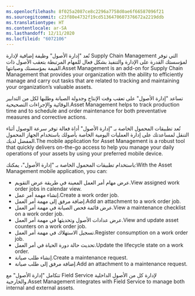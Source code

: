 ```yaml
---
ms.openlocfilehash: 8f025a2087ce8c2296a7758d0ae6f66587096f21
ms.sourcegitcommit: c23f80e4732f19cd5136470607376672a2219ddb
ms.translationtype: HT
ms.contentlocale: ar-SA
ms.lasthandoff: 12/11/2020
ms.locfileid: "6072106"
---
```

<span data-ttu-id="eb6b4-101">تُعد "إدارة الأصول" وظيفة إضافية لإدارة Supply Chain Management التي توفر لمؤسستك القدرة على الإدارة والتنفيذ بشكل فعال للمهام المرتبطة بتعقب الأصول ذات القيمة بمؤسستك وصيانتها.</span><span class="sxs-lookup"><span data-stu-id="eb6b4-101">Asset Management is an add-on for Supply Chain Management that provides your organization with the ability to efficiently manage and carry out tasks that are related to tracking and maintaining your organization’s valuable assets.</span></span> 

<span data-ttu-id="eb6b4-102">تساعد "إدارة الأصول" على تعقب وقت الإنتاج وجدولة الصيانة وطلبها لكل من التدابير الوقائية والإجراءات التصحيحية.</span><span class="sxs-lookup"><span data-stu-id="eb6b4-102">Asset Management helps to track production time and to schedule and order maintenance for both preventative measures and corrective actions.</span></span>

<span data-ttu-id="eb6b4-103">تُعد تطبيقات المحمول الخاصة بـ "إدارة الأصول" أداة فعالة توفر سرعة الوصول أثناء التنقل لمساعدتك على إدارة العمليات اليومية الخاصة بأصولك باستخدام الجهاز المحمول المفضل لديك.</span><span class="sxs-lookup"><span data-stu-id="eb6b4-103">The mobile application for Asset Management is a robust tool that quickly delivers on-the-go access to help you manage your daily operations of your assets by using your preferred mobile device.</span></span> 

<span data-ttu-id="eb6b4-104">باستخدام تطبيقات المحمول الخاصة بـ "إدارة الأصول"، يمكنك:</span><span class="sxs-lookup"><span data-stu-id="eb6b4-104">With the Asset Management mobile application, you can:</span></span>

- <span data-ttu-id="eb6b4-105">عرض مهام أمر العمل المعينة في طريقة عرض التقويم.</span><span class="sxs-lookup"><span data-stu-id="eb6b4-105">View assigned work order jobs in calendar view.</span></span>
- <span data-ttu-id="eb6b4-106">إنشاء مهمة أمر عمل.</span><span class="sxs-lookup"><span data-stu-id="eb6b4-106">Create a work order job.</span></span>
- <span data-ttu-id="eb6b4-107">إضافة مرفق إلى مهمة أمر العمل.</span><span class="sxs-lookup"><span data-stu-id="eb6b4-107">Add an attachment to a work order job.</span></span>
- <span data-ttu-id="eb6b4-108">عرض قائمة فحص الصيانة في مهمة أمر العمل.</span><span class="sxs-lookup"><span data-stu-id="eb6b4-108">View a maintenance checklist on a work order job.</span></span>
- <span data-ttu-id="eb6b4-109">عرض عدادات الأصول وتحديثها في مهمة أمر العمل.</span><span class="sxs-lookup"><span data-stu-id="eb6b4-109">View and update asset counters on a work order job.</span></span>
- <span data-ttu-id="eb6b4-110">تسجيل الاستهلاك في مهمة أمر العمل.</span><span class="sxs-lookup"><span data-stu-id="eb6b4-110">Register consumption on a work order job.</span></span>
- <span data-ttu-id="eb6b4-111">تحديث حالة دورة الحياة في أمر العمل.</span><span class="sxs-lookup"><span data-stu-id="eb6b4-111">Update the lifecycle state on a work order.</span></span>
- <span data-ttu-id="eb6b4-112">إنشاء طلب صيانة.</span><span class="sxs-lookup"><span data-stu-id="eb6b4-112">Create a maintenance request.</span></span>
- <span data-ttu-id="eb6b4-113">إضافة مرفق إلى طلب صيانة.</span><span class="sxs-lookup"><span data-stu-id="eb6b4-113">Add an attachment to a maintenance request.</span></span>

<span data-ttu-id="eb6b4-114">تتكامل "إدارة الأصول" مع Field Service لإدارة كل من الأصول الداخلية والخارجية.</span><span class="sxs-lookup"><span data-stu-id="eb6b4-114">Asset Management integrates with Field Service to manage both internal and external assets.</span></span>